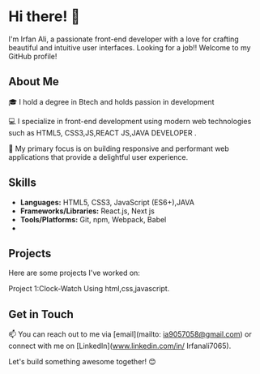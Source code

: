# Hi there! 👋
I'm Irfan Ali, a passionate front-end developer with a love for crafting beautiful and intuitive user interfaces. Looking for a job!! Welcome to my GitHub profile!

## About Me
🎓 I hold a degree in Btech and holds passion in development

💻 I specialize in front-end development using modern web technologies such as HTML5, CSS3,JS,REACT JS,JAVA DEVELOPER .

🚀 My primary focus is on building responsive and performant web applications that provide a delightful user experience.


## Skills
- **Languages:** HTML5, CSS3, JavaScript (ES6+),JAVA
- **Frameworks/Libraries:** React.js, Next js
- **Tools/Platforms:** Git, npm, Webpack, Babel
- 
## Projects

Here are some projects I've worked on:

Project 1:Clock-Watch Using html,css,javascript.


## Get in Touch
📫 You can reach out to me via [email](mailto: ia9057058@gmail.com) or connect with me on [LinkedIn](www.linkedin.com/in/
Irfanali7065).



Let's build something awesome together! 😊
